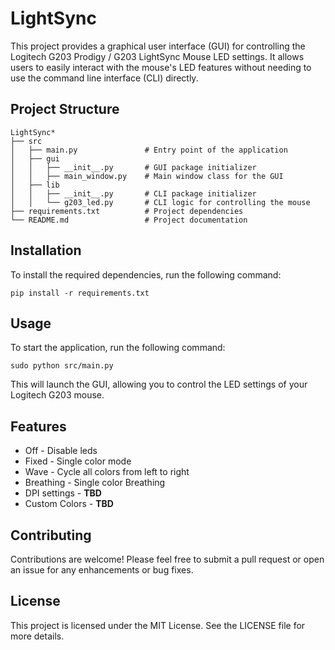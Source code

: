 # LightSync

This project provides a graphical user interface (GUI) for controlling the Logitech G203 Prodigy / G203 LightSync Mouse LED settings. It allows users to easily interact with the mouse's LED features without needing to use the command line interface (CLI) directly.

## Project Structure

```
LightSync*
├── src
│   ├── main.py               # Entry point of the application
│   ├── gui
│   │   ├── __init__.py       # GUI package initializer
│   │   ├── main_window.py    # Main window class for the GUI
│   ├── lib
│   │   ├── __init__.py       # CLI package initializer
│   │   └── g203_led.py       # CLI logic for controlling the mouse
├── requirements.txt          # Project dependencies
└── README.md                 # Project documentation
```

## Installation

To install the required dependencies, run the following command:

```
pip install -r requirements.txt
```

## Usage

To start the application, run the following command:

```
sudo python src/main.py
```

This will launch the GUI, allowing you to control the LED settings of your Logitech G203 mouse.

## Features

- Off - Disable leds
- Fixed - Single color mode
- Wave - Cycle all colors from left to right
- Breathing - Single color Breathing
- DPI settings - **TBD**
- Custom Colors - **TBD**

## Contributing

Contributions are welcome! Please feel free to submit a pull request or open an issue for any enhancements or bug fixes.

## License

This project is licensed under the MIT License. See the LICENSE file for more details.